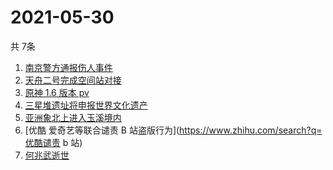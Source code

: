 # 2021-05-30
  共 7条

  <!-- BEGIN -->
  <!-- 最后更新时间:Sun May 30 2021 08:05:49 GMT+0000 (Coordinated Universal Time) -->
  1. [南京警方通报伤人事件](https://www.zhihu.com/search?q=南京新街口)
1. [天舟二号完成空间站对接](https://www.zhihu.com/search?q=天舟二号)
1. [原神 1.6 版本 pv](https://www.zhihu.com/search?q=原神)
1. [三星堆遗址将申报世界文化遗产](https://www.zhihu.com/search?q=三星堆)
1. [亚洲象北上进入玉溪境内](https://www.zhihu.com/search?q=亚洲象)
1. [优酷 爱奇艺等联合谴责 B 站盗版行为](https://www.zhihu.com/search?q=优酷谴责 b 站)
1. [何兆武逝世](https://www.zhihu.com/search?q=何兆武)
  <!-- END -->
  